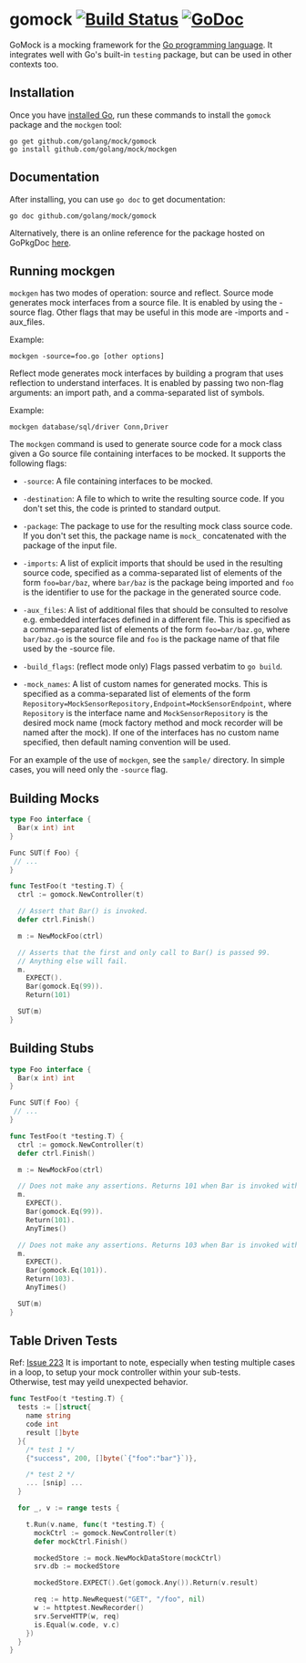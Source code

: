 gomock [![Build Status][travis-ci-badge]][travis-ci] [![GoDoc][godoc-badge]][godoc]
======

GoMock is a mocking framework for the [Go programming language][golang]. It
integrates well with Go's built-in `testing` package, but can be used in other
contexts too.


Installation
------------

Once you have [installed Go][golang-install], run these commands
to install the `gomock` package and the `mockgen` tool:

    go get github.com/golang/mock/gomock
    go install github.com/golang/mock/mockgen


Documentation
-------------

After installing, you can use `go doc` to get documentation:

    go doc github.com/golang/mock/gomock

Alternatively, there is an online reference for the package hosted on GoPkgDoc
[here][gomock-ref].


Running mockgen
---------------

`mockgen` has two modes of operation: source and reflect.
Source mode generates mock interfaces from a source file.
It is enabled by using the -source flag. Other flags that
may be useful in this mode are -imports and -aux_files.

Example:

	mockgen -source=foo.go [other options]

Reflect mode generates mock interfaces by building a program
that uses reflection to understand interfaces. It is enabled
by passing two non-flag arguments: an import path, and a
comma-separated list of symbols.

Example:

	mockgen database/sql/driver Conn,Driver

The `mockgen` command is used to generate source code for a mock
class given a Go source file containing interfaces to be mocked.
It supports the following flags:

 *  `-source`: A file containing interfaces to be mocked.

 *  `-destination`: A file to which to write the resulting source code. If you
    don't set this, the code is printed to standard output.

 *  `-package`: The package to use for the resulting mock class
    source code. If you don't set this, the package name is `mock_` concatenated
    with the package of the input file.

 *  `-imports`: A list of explicit imports that should be used in the resulting
    source code, specified as a comma-separated list of elements of the form
    `foo=bar/baz`, where `bar/baz` is the package being imported and `foo` is
    the identifier to use for the package in the generated source code.

 *  `-aux_files`: A list of additional files that should be consulted to
    resolve e.g. embedded interfaces defined in a different file. This is
    specified as a comma-separated list of elements of the form
    `foo=bar/baz.go`, where `bar/baz.go` is the source file and `foo` is the
    package name of that file used by the -source file.

*  `-build_flags`: (reflect mode only) Flags passed verbatim to `go build`.

* `-mock_names`: A list of custom names for generated mocks. This is specified 
	as a comma-separated list of elements of the form
	`Repository=MockSensorRepository,Endpoint=MockSensorEndpoint`, where 
	`Repository` is the interface name and `MockSensorRepository` is the desired
	mock name (mock factory method and mock recorder will be named after the mock).
	If one of the interfaces has no custom name specified, then default naming
	convention will be used.

For an example of the use of `mockgen`, see the `sample/` directory. In simple
cases, you will need only the `-source` flag.


Building Mocks
--------------

```go
type Foo interface {
  Bar(x int) int
}

Func SUT(f Foo) {
 // ...
}

```

```go
func TestFoo(t *testing.T) {
  ctrl := gomock.NewController(t)

  // Assert that Bar() is invoked.
  defer ctrl.Finish()

  m := NewMockFoo(ctrl)

  // Asserts that the first and only call to Bar() is passed 99.
  // Anything else will fail.
  m.
    EXPECT().
    Bar(gomock.Eq(99)).
    Return(101)

  SUT(m)
}
```

Building Stubs
--------------

```go
type Foo interface {
  Bar(x int) int
}

Func SUT(f Foo) {
 // ...
}

```

```go
func TestFoo(t *testing.T) {
  ctrl := gomock.NewController(t)
  defer ctrl.Finish()

  m := NewMockFoo(ctrl)

  // Does not make any assertions. Returns 101 when Bar is invoked with 99.
  m.
    EXPECT().
    Bar(gomock.Eq(99)).
    Return(101).
    AnyTimes()

  // Does not make any assertions. Returns 103 when Bar is invoked with 101.
  m.
    EXPECT().
    Bar(gomock.Eq(101)).
    Return(103).
    AnyTimes()

  SUT(m)
}
```

Table Driven Tests
------------------
Ref: [Issue 223](https://github.com/golang/mock/issues/223)
It is important to note, especially when testing multiple cases in a loop, to setup your mock controller within your sub-tests.  
Otherwise, test may yeild unexpected behavior.

```go
func TestFoo(t *testing.T) {
  tests := []struct{
    name string
    code int
    result []byte
  }{
    /* test 1 */
    {"success", 200, []byte(`{"foo":"bar"}`)},

    /* test 2 */
    ... [snip] ...
  }

  for _, v := range tests {

    t.Run(v.name, func(t *testing.T) {
      mockCtrl := gomock.NewController(t)
      defer mockCtrl.Finish()

      mockedStore := mock.NewMockDataStore(mockCtrl)
      srv.db := mockedStore

      mockedStore.EXPECT().Get(gomock.Any()).Return(v.result)

      req := http.NewRequest("GET", "/foo", nil)
      w := httptest.NewRecorder()
      srv.ServeHTTP(w, req)
      is.Equal(w.code, v.c)
    })
  }
}
```

[golang]:          http://golang.org/
[golang-install]:  http://golang.org/doc/install.html#releases
[gomock-ref]:      http://godoc.org/github.com/golang/mock/gomock
[travis-ci-badge]: https://travis-ci.org/golang/mock.svg?branch=master
[travis-ci]:       https://travis-ci.org/golang/mock
[godoc-badge]:     https://godoc.org/github.com/golang/mock/gomock?status.svg
[godoc]:           https://godoc.org/github.com/golang/mock/gomock
